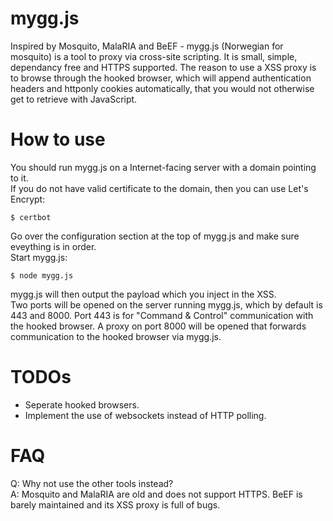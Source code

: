 # mygg.js
Inspired by Mosquito, MalaRIA and BeEF - mygg.js (Norwegian for mosquito) is a tool to proxy via cross-site scripting. It is small, simple, dependancy free and HTTPS supported. The reason to use a XSS proxy is to browse through the hooked browser, which will append authentication headers and httponly cookies automatically, that you would not otherwise get to retrieve with JavaScript.

# How to use
You should run mygg.js on a Internet-facing server with a domain pointing to it.  
If you do not have valid certificate to the domain, then you can use Let's Encrypt:
```
$ certbot
```

Go over the configuration section at the top of mygg.js and make sure eveything is in order.  
Start mygg.js:
```
$ node mygg.js
```
mygg.js will then output the payload which you inject in the XSS.  
Two ports will be opened on the server running mygg.js, which by default is 443 and 8000. Port 443 is for "Command & Control" communication with the hooked browser. A proxy on port 8000 will be opened that forwards communication to the hooked browser via mygg.js.

# TODOs

* Seperate hooked browsers.
* Implement the use of websockets instead of HTTP polling.

# FAQ
Q: Why not use the other tools instead?  
A: Mosquito and MalaRIA are old and does not support HTTPS. BeEF is barely maintained and its XSS proxy is full of bugs.  
